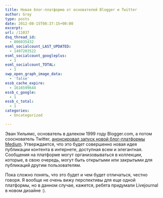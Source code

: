 ```yaml
---
title: Новая блог-платформа от основателей Blogger и Twitter
author: Gray
type: posts
date: 2012-08-15T08:37:15+00:00
excerpt:
url: /11037
dsq_thread_id:
  - 806035432
esml_socialcount_LAST_UPDATED:
  - 1497203522
esml_socialcount_googleplus:
  - 1
esml_socialcount_TOTAL:
  - 1
swp_open_graph_image_data:
  - 'false'
essb_cache_expire:
  - 1616599644
essb_c_google:
  - 1
essb_c_total:
  - 1
categories:
  - Uncategorized

---
```








Эван Уильямс, основатель в далеком 1999 году Blogger.com, а потом сооснователь Twitter, [анонсировал запуск новой блог-платформы Medium][1]. Утверждается, что это будет совершенно новая идея публикации контента в интернете, доступная всем и элегантная. Сообщения на платформе могут организовываться в коллекции, которые, в свою очередь, могут быть открытыми или закрытыми для публикаций другим пользователям.

Пока сложно понять, что это будет и чем будет отличаться, честно говоря. Я вообще не очень вижу перспективы для еще одной платформы, но в данном случае, кажется, ребята придумали Livejournal в новом дизайне :).

 [1]: https://medium.com/p/9e53ca408c48